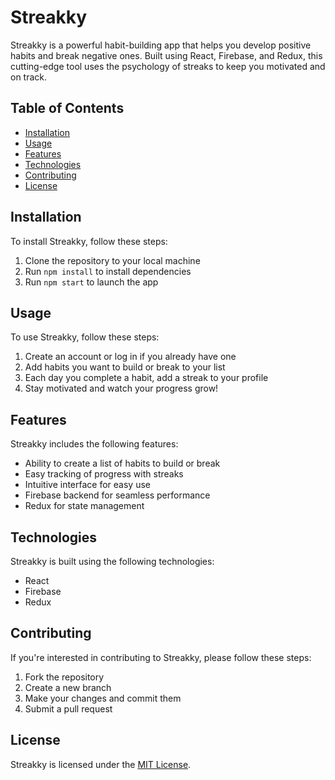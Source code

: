 # Streakky

Streakky is a powerful habit-building app that helps you develop positive habits and break negative ones. Built using React, Firebase, and Redux, this cutting-edge tool uses the psychology of streaks to keep you motivated and on track.

## Table of Contents
- [Installation](#installation)
- [Usage](#usage)
- [Features](#features)
- [Technologies](#technologies)
- [Contributing](#contributing)
- [License](#license)

## Installation
To install Streakky, follow these steps:

1. Clone the repository to your local machine
2. Run `npm install` to install dependencies
3. Run `npm start` to launch the app

## Usage
To use Streakky, follow these steps:

1. Create an account or log in if you already have one
2. Add habits you want to build or break to your list
3. Each day you complete a habit, add a streak to your profile
4. Stay motivated and watch your progress grow!

## Features
Streakky includes the following features:

- Ability to create a list of habits to build or break
- Easy tracking of progress with streaks
- Intuitive interface for easy use
- Firebase backend for seamless performance
- Redux for state management

## Technologies
Streakky is built using the following technologies:

- React
- Firebase
- Redux

## Contributing
If you're interested in contributing to Streakky, please follow these steps:

1. Fork the repository
2. Create a new branch
3. Make your changes and commit them
4. Submit a pull request

## License
Streakky is licensed under the [MIT License](https://github.com/fieryfalcon/Streakky/blob/master/LICENSE).
